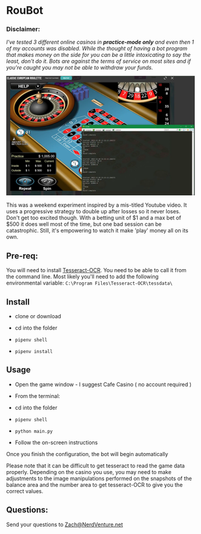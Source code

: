 # RouBot

### Disclaimer:

*I've tested 3 different online casinos in **practice-mode only** and even then 1 of my accounts was disabled. While the thought of having a bot program that makes money on the side for you can be a little intoxicating to say the least, don't do it. Bots are against the terms of service on most sites and if you're caught you may not be able to withdraw your funds.*

![Roubot in action](screen.webp)

This was a weekend experiment inspired by a mis-titled Youtube video. It uses a progressive strategy to double up after losses so it never loses. Don't get too excited though. With a betting unit of $1 and a max bet of $500 it does well most of the time, but one bad session can be catastrophic. Still, it's empowering to watch it make 'play' money all on its own.

## Pre-req:

You will need to install [Tesseract-OCR](https://github.com/UB-Mannheim/tesseract/wiki). You need to be able to call it from the command line. Most likely you'll need to add the following environmental variable: `C:\Program Files\Tesseract-OCR\tessdata\`

## Install

+ clone or download

+ cd into the folder

+ `pipenv shell`

+ `pipenv install`

## Usage

+ Open the game window - I suggest Cafe Casino ( no account required )

+ From the terminal:

+ cd into the folder

+ `pipenv shell`

+ `python main.py`

+ Follow the on-screen instructions

Once you finish the configuration, the bot will begin automatically

Please note that it can be difficult to get tesseract to read the game data properly. Depending on the casino you use, you may need to make adjustments to the image manipulations performed on the snapshots of the balance area and the number area to get tesseract-OCR to give you the correct values.

## Questions:

Send your questions to Zach@NerdVenture.net
